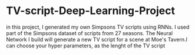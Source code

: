 # TV-script-Deep-Learning-Project
in this project, I generated my own Simpsons TV scripts using RNNs. I used part of the Simpsons dataset of scripts from 27 seasons. The Neural Network I build will generate a new TV script for a scene at Moe's Tavern.I can choose your hyper parameters, as the lenght of the TV script 
